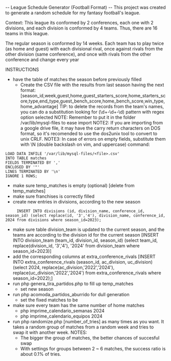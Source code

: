 -- League Schedule Generator (Football Format) --
This project was created to generate a random schedule for my fantasy football's league.

Context:
   This league its conformed by 2 conferences, each one with 2 divisions, and each division is conformed by 4 teams. Thus,
there are 16 teams in this league.

   The regular season is conformed by 14 weeks. Each team has to play twice (as home and guest) with each divisional rival, 
once against rivals from the other division (same conference), and once with rivals from the other conference and change every
 year


INSTRUCTIONS

* have the table of matches the season before previously filled
   - Create the CSV file with the results from last season having the next format:
     [season_id,week,guest,home,guest_starters_score,home_starters_score,type,end_type,guest_bench_score,home_bench_score,win_type,home_advantage]
     TIP: to delete the records from the team's names, you can do a substitution looking for \(\d+-\d+-\d\) pattern with regex option selected
     NOTE: Remember to put it in the folder /var/lib/mysql-files to ease import
     NOTE2: If you are importing from a google drive file, it may have the carry return characters on DOS format, so it's recomended to use the dos2unix tool to convert to unix CRLF.
     NOTE3: In case of errors on empty fields, substitute them with \N (double backslash on vim, and uppercase)
     command:

```
LOAD DATA INFILE '/var/lib/mysql-files/<file>.csv'
INTO TABLE matches
FIELDS TERMINATED BY ','
ENCLOSED BY '"'
LINES TERMINATED BY '\n'
IGNORE 1 ROWS;
```
* make sure temp_matches is empty (optional) [delete from temp_matches]
* make sure franchises is correctly filled
* create new entries in divisions, according to the new season
```
     INSERT INTO divisions (id, division_name, conference_id, season_id) (select replace(id, '3','4'), division_name, conference_id, 2024 from divisions where season_id=2023);
```
* make sure table division_team is updated to the current season, and the teams are according to the division id for the current season
     [INSERT INTO division_team (team_id, division_id, season_id) (select team_id, replace(division_id, '3','4'), '2024' from division_team where season_id=2023)]
* add the corresponding columns at extra_conference_rivals
     [INSERT INTO extra_conference_rivals (season_id, ac_division, uc_division) (select 2024, replace(ac_division,'2022','2024'), replace(uc_division,'2022','2024') from extra_conference_rivals where season_id=2022);]
* run php genera_tira_partidos.php to fill up temp_matches
    - set new season
* run php acomoda_partidos_aburrido for dull generation
    - set the fixed matches to be
* make sure every team has the same number of home matches
    - php imprime_calendario_semanas 2024
    - php imprime_calendario_equipos 2024
* run  php randomize.php [number_of_tries] as many times as you want. It takes a random group of matches from a random week and tries to swap it with another week.
  NOTES:
    - The bigger the group of matches, the better chances of succesful swap
    - With settings for groups between 2 ~ 6 matches, the success ratio is about 0.1% of tries.
